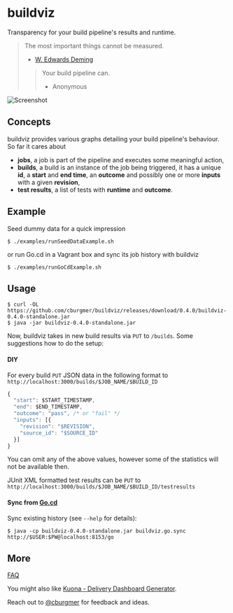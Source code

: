 # buildviz

Transparency for your build pipeline's results and runtime.

> The most important things cannot be measured.
> - [W. Edwards Deming](https://en.wikipedia.org/wiki/W._Edwards_Deming)
>
> > Your build pipeline can.
> > - Anonymous

![Screenshot](https://github.com/cburgmer/buildviz/raw/master/examples/data/screenshot.png)

## Concepts

buildviz provides various graphs detailing your build pipeline's behaviour. So far it cares about

* **jobs**, a job is part of the pipeline and executes some meaningful action,
* **builds**, a build is an instance of the job being triggered, it has a unique **id**, a **start** and **end time**, an **outcome** and possibly one or more **inputs** with a given **revision**,
* **test results**, a list of tests with **runtime** and **outcome**.

## Example

Seed dummy data for a quick impression

    $ ./examples/runSeedDataExample.sh

or run Go.cd in a Vagrant box and sync its job history with buildviz

    $ ./examples/runGoCdExample.sh

## Usage

    $ curl -OL https://github.com/cburgmer/buildviz/releases/download/0.4.0/buildviz-0.4.0-standalone.jar
    $ java -jar buildviz-0.4.0-standalone.jar

Now, buildviz takes in new build results via `PUT` to `/builds`. Some suggestions how to do the setup:

#### DIY

For every build `PUT` JSON data in the following format to `http://localhost:3000/builds/$JOB_NAME/$BUILD_ID`

```js
{
  "start": $START_TIMESTAMP,
  "end": $END_TIMESTAMP,
  "outcome": "pass", /* or "fail" */
  "inputs": [{
    "revision": "$REVISION",
    "source_id": "$SOURCE_ID"
  }]
}
```

You can omit any of the above values, however some of the statistics will not be available then.

JUnit XML formatted test results can be `PUT` to `http://localhost:3000/builds/$JOB_NAME/$BUILD_ID/testresults`

#### Sync from [Go.cd](http://www.go.cd)

Sync existing history (see `--help` for details):

    $ java -cp buildviz-0.4.0-standalone.jar buildviz.go.sync http://$USER:$PW@localhost:8153/go

## More

[FAQ](https://github.com/cburgmer/buildviz/wiki)

You might also like [Kuona - Delivery Dashboard Generator](https://github.com/kuona/kuona).

Reach out to [@cburgmer](https://twitter.com/cburgmer) for feedback and ideas.
